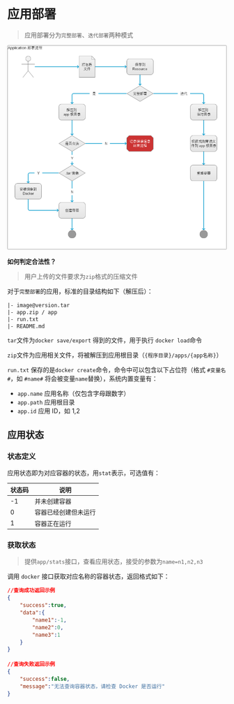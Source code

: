 # 应用部署
> 应用部署分为`完整部署`、`迭代部署`两种模式

![app-deploy](images/app-deploy.png)


**如何判定合法性？**
> 用户上传的文件要求为`zip`格式的压缩文件

对于`完整部署`的应用，标准的目录结构如下（解压后）：

```text
|- image@version.tar
|- app.zip / app
|- run.txt
|- README.md
```

`tar`文件为`docker save/export` 得到的文件，用于执行 `docker load`命令

`zip`文件为应用相关文件，将被解压到应用根目录（`{程序目录}/apps/{app名称}`）

`run.txt` 保存的是`docker create`命令，命令中可以包含以下占位符（格式 `#变量名#`，如 `#name#` 将会被变量`name`替换），系统内置变量有：

* `app.name`    应用名称（仅包含字母跟数字）
* `app.path`    应用根目录
* `app.id`      应用 ID，如 1,2

## 应用状态

### 状态定义

应用状态即为对应容器的状态，用`stat`表示，可选值有：

状态码|说明
-----------|-----------
-1|并未创建容器
0|容器已经创建但未运行
1|容器正在运行

### 获取状态
> 提供`app/stats`接口，查看应用状态，接受的参数为`name=n1,n2,n3`

调用 `docker` 接口获取对应名称的容器状态，返回格式如下：

```json
//查询成功返回示例
{
    "success":true,
    "data":{
        "name1":-1,
        "name2":0,
        "name3":1
    }
}

//查询失败返回示例
{
    "success":false,
    "message":"无法查询容器状态，请检查 Docker 是否运行"
}
```
